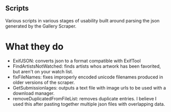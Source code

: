 ## Scripts
Various scripts in various stages of usability built around parsing the json generated by the Gallery Scraper.

# What they do

- ExifJSON: converts json to a format compatible with ExifTool
- FindArtistsNotWatched: finds artists whos artwork has been favorited, but aren't on your watch list.
- fixFileNames: fixes improperly encoded unicode filenames produced in older versions of the scraper.
- GetSubmissionIages: outputs a text file with image urls to be used with a download manager.
- removeDuplicatedFromFileList: removes duplicate entries. I believe I used this after pasting together multiple json files with overlapping data.
